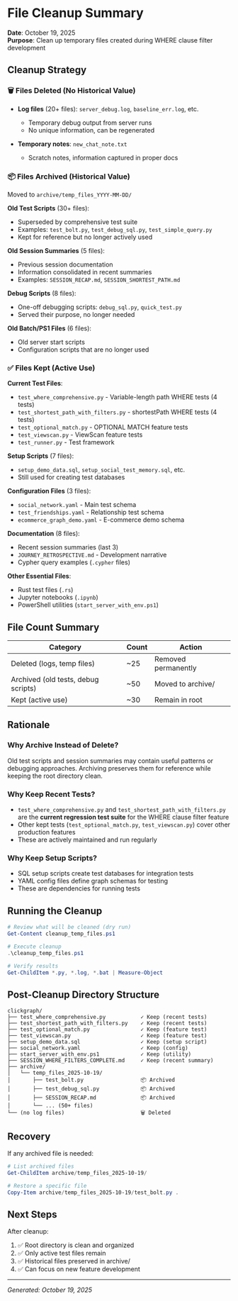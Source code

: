 # File Cleanup Summary

**Date**: October 19, 2025  
**Purpose**: Clean up temporary files created during WHERE clause filter development

## Cleanup Strategy

### 🗑️ Files Deleted (No Historical Value)
- **Log files** (20+ files): `server_debug.log`, `baseline_err.log`, etc.
  - Temporary debug output from server runs
  - No unique information, can be regenerated
  
- **Temporary notes**: `new_chat_note.txt`
  - Scratch notes, information captured in proper docs

### 📦 Files Archived (Historical Value)
Moved to `archive/temp_files_YYYY-MM-DD/`

**Old Test Scripts** (30+ files):
- Superseded by comprehensive test suite
- Examples: `test_bolt.py`, `test_debug_sql.py`, `test_simple_query.py`
- Kept for reference but no longer actively used

**Old Session Summaries** (5 files):
- Previous session documentation
- Information consolidated in recent summaries
- Examples: `SESSION_RECAP.md`, `SESSION_SHORTEST_PATH.md`

**Debug Scripts** (8 files):
- One-off debugging scripts: `debug_sql.py`, `quick_test.py`
- Served their purpose, no longer needed

**Old Batch/PS1 Files** (6 files):
- Old server start scripts
- Configuration scripts that are no longer used

### ✅ Files Kept (Active Use)

**Current Test Files**:
- `test_where_comprehensive.py` - Variable-length path WHERE tests (4 tests)
- `test_shortest_path_with_filters.py` - shortestPath WHERE tests (4 tests)
- `test_optional_match.py` - OPTIONAL MATCH feature tests
- `test_viewscan.py` - ViewScan feature tests
- `test_runner.py` - Test framework

**Setup Scripts** (7 files):
- `setup_demo_data.sql`, `setup_social_test_memory.sql`, etc.
- Still used for creating test databases

**Configuration Files** (3 files):
- `social_network.yaml` - Main test schema
- `test_friendships.yaml` - Relationship test schema
- `ecommerce_graph_demo.yaml` - E-commerce demo schema

**Documentation** (8 files):
- Recent session summaries (last 3)
- `JOURNEY_RETROSPECTIVE.md` - Development narrative
- Cypher query examples (`.cypher` files)

**Other Essential Files**:
- Rust test files (`.rs`)
- Jupyter notebooks (`.ipynb`)
- PowerShell utilities (`start_server_with_env.ps1`)

## File Count Summary

| Category | Count | Action |
|----------|-------|--------|
| Deleted (logs, temp files) | ~25 | Removed permanently |
| Archived (old tests, debug scripts) | ~50 | Moved to archive/ |
| Kept (active use) | ~30 | Remain in root |

## Rationale

### Why Archive Instead of Delete?
Old test scripts and session summaries may contain useful patterns or debugging approaches. Archiving preserves them for reference while keeping the root directory clean.

### Why Keep Recent Tests?
- `test_where_comprehensive.py` and `test_shortest_path_with_filters.py` are the **current regression test suite** for the WHERE clause filter feature
- Other kept tests (`test_optional_match.py`, `test_viewscan.py`) cover other production features
- These are actively maintained and run regularly

### Why Keep Setup Scripts?
- SQL setup scripts create test databases for integration tests
- YAML config files define graph schemas for testing
- These are dependencies for running tests

## Running the Cleanup

```powershell
# Review what will be cleaned (dry run)
Get-Content cleanup_temp_files.ps1

# Execute cleanup
.\cleanup_temp_files.ps1

# Verify results
Get-ChildItem *.py, *.log, *.bat | Measure-Object
```

## Post-Cleanup Directory Structure

```
clickgraph/
├── test_where_comprehensive.py           ✓ Keep (recent tests)
├── test_shortest_path_with_filters.py    ✓ Keep (recent tests)
├── test_optional_match.py                ✓ Keep (feature test)
├── test_viewscan.py                      ✓ Keep (feature test)
├── setup_demo_data.sql                   ✓ Keep (setup script)
├── social_network.yaml                   ✓ Keep (config)
├── start_server_with_env.ps1             ✓ Keep (utility)
├── SESSION_WHERE_FILTERS_COMPLETE.md     ✓ Keep (recent summary)
├── archive/
│   └── temp_files_2025-10-19/
│       ├── test_bolt.py                  📦 Archived
│       ├── test_debug_sql.py             📦 Archived
│       ├── SESSION_RECAP.md              📦 Archived
│       └── ... (50+ files)
└── (no log files)                        🗑️ Deleted
```

## Recovery

If any archived file is needed:
```powershell
# List archived files
Get-ChildItem archive/temp_files_2025-10-19/

# Restore a specific file
Copy-Item archive/temp_files_2025-10-19/test_bolt.py .
```

## Next Steps

After cleanup:
1. ✅ Root directory is clean and organized
2. ✅ Only active test files remain
3. ✅ Historical files preserved in archive/
4. ✅ Can focus on new feature development

---

*Generated: October 19, 2025*
